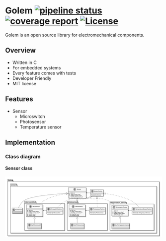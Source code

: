 # Golem [![pipeline status](https://gitlab.com/kokabe/golem/badges/master/pipeline.svg)](https://gitlab.com/kokabe/golem/commits/master) [![coverage report](https://gitlab.com/kokabe/golem/badges/master/coverage.svg)](https://gitlab.com/kokabe/golem/commits/master) [![License](https://img.shields.io/badge/license-MIT-green.svg)](./LICENSE)

Golem is an open source library for electromechanical components.

## Overview

- Written in C
- For embedded systems
- Every feature comes with tests
- Developer Friendly
- MIT license

## Features

- Sensor
  - Microswitch
  - Photosensor
  - Temperature sensor

## Implementation

### Class diagram

#### Sensor class

![sensor class diagram](doc/sensor_class_diagram.svg)
